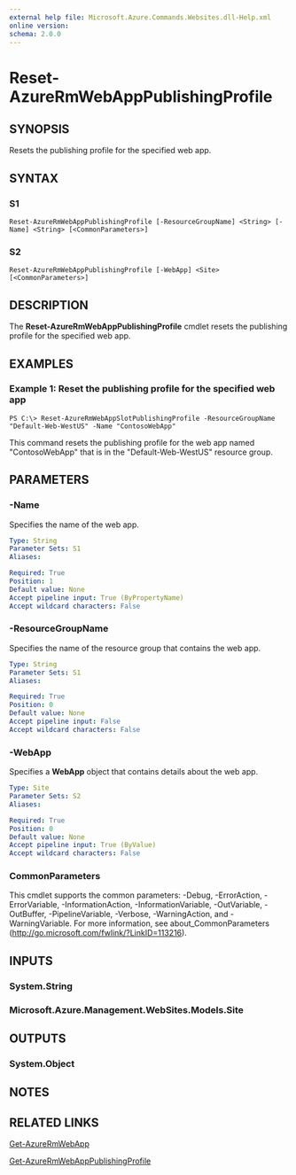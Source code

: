 ```yaml
---
external help file: Microsoft.Azure.Commands.Websites.dll-Help.xml
online version:
schema: 2.0.0
---
```


# Reset-AzureRmWebAppPublishingProfile

## SYNOPSIS
Resets the publishing profile for the specified web app.

## SYNTAX

### S1
```
Reset-AzureRmWebAppPublishingProfile [-ResourceGroupName] <String> [-Name] <String> [<CommonParameters>]
```

### S2
```
Reset-AzureRmWebAppPublishingProfile [-WebApp] <Site> [<CommonParameters>]
```

## DESCRIPTION
The **Reset-AzureRmWebAppPublishingProfile** cmdlet resets the publishing profile for the specified web app.

## EXAMPLES

### Example 1: Reset the publishing profile for the specified web app
```
PS C:\> Reset-AzureRmWebAppSlotPublishingProfile -ResourceGroupName "Default-Web-WestUS" -Name "ContosoWebApp"
```

This command resets the publishing profile for the web app named "ContosoWebApp" that is in the "Default-Web-WestUS" resource group.

## PARAMETERS

### -Name
Specifies the name of the web app.

```yaml
Type: String
Parameter Sets: S1
Aliases:

Required: True
Position: 1
Default value: None
Accept pipeline input: True (ByPropertyName)
Accept wildcard characters: False
```

### -ResourceGroupName
Specifies the name of the resource group that contains the web app.

```yaml
Type: String
Parameter Sets: S1
Aliases:

Required: True
Position: 0
Default value: None
Accept pipeline input: False
Accept wildcard characters: False
```

### -WebApp
Specifies a **WebApp** object that contains details about the web app.

```yaml
Type: Site
Parameter Sets: S2
Aliases:

Required: True
Position: 0
Default value: None
Accept pipeline input: True (ByValue)
Accept wildcard characters: False
```

### CommonParameters
This cmdlet supports the common parameters: -Debug, -ErrorAction, -ErrorVariable, -InformationAction, -InformationVariable, -OutVariable, -OutBuffer, -PipelineVariable, -Verbose, -WarningAction, and -WarningVariable. For more information, see about_CommonParameters (http://go.microsoft.com/fwlink/?LinkID=113216).

## INPUTS

### System.String
### Microsoft.Azure.Management.WebSites.Models.Site

## OUTPUTS

### System.Object

## NOTES

## RELATED LINKS

[Get-AzureRmWebApp](./Get-AzureRmWebApp.md)

[Get-AzureRmWebAppPublishingProfile](./Get-AzureRmWebAppPublishingProfile.md)
